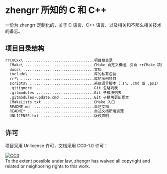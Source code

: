 # zhengrr 所知的 C 和 C++

一份为 zhengrr 定制化的，关于 C 语言、C++ 语言、以及相关和不那么相关技术的备忘。

## 项目目录结构

```txt
rrCnCxx\ ...............................项目根目录
  CMake\ ...............................CMake 自定义模组，引自 rrCMake 项目
  docs\ ................................文档
  include\ .............................库的私有包装
  rr*\ .................................库的示例项目
  scripts\ .............................系统语言脚本（.sh、.cmd 或 .ps1）
  .gitignore ...........................Git 忽略列表
  .gitmodules ..........................Git 子模块列表
  .gitmodules-update.cmd ...............Git 子模块更新脚本
  CMakeLists.txt .......................CMake 入口
  README.md ............................自述文档
  README* ..............................自述文档所用资源
  UNLICENSE.txt ........................版权声明
```

## 许可

项目采用 Unlicense 许可，文档采用 CC0-1.0 许可：

<p xmlns:dct="https://purl.org/dc/terms/">
  <a rel="license"
     href="https://creativecommons.org/publicdomain/zero/1.0/">
    <img src="https://licensebuttons.net/p/zero/1.0/88x31.png" style="border-style: none;" alt="CC0" />
  </a>
  <br />
  To the extent possible under law,
  <span resource="[_:publisher]" rel="dct:publisher">
    <span property="dct:title">zhengrr</span></span>
  has waived all copyright and related or neighboring rights to this work.
</p>
